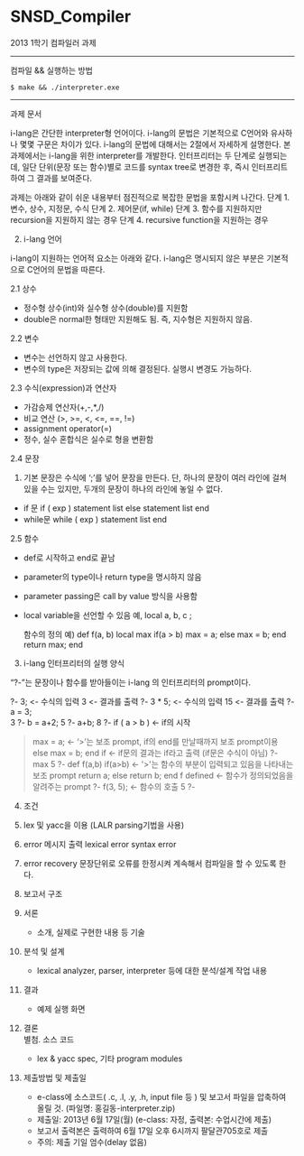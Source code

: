 SNSD_Compiler
=============

2013 1학기 컴파일러 과제


------

컴파일 && 실행하는 방법

`$ make && ./interpreter.exe`


------

과제 문서

i-lang은 간단한 interpreter형 언어이다. i-lang의 문법은 기본적으로 C언어와 유사하나 몇몇 구문은 차이가 있다. i-lang의 문법에 대해서는 2절에서 자세하게 설명한다. 본 과제에서는 i-lang을 위한 interpreter를 개발한다. 인터프리터는 두 단계로 실행되는데, 일단 단위(문장 또는 함수)별로 코드를 syntax tree로 변경한 후,  즉시 인터프리트하여 그 결과를 보여준다.

과제는 아래와 같이 쉬운 내용부터 점진적으로 복잡한 문법을 포함시켜 나간다. 
  단계 1. 변수, 상수, 지정문, 수식
  단계 2. 제어문(if, while)
  단계 3. 함수를 지원하지만 recursion을 지원하지 않는 경우
  단계 4. recursive function을 지원하는 경우

2. i-lang 언어

i-lang이 지원하는 언어적 요소는 아래와 같다. i-lang은 명시되지 않은 부분은 기본적으로 C언어의 문법을 따른다.

2.1 상수
- 정수형 상수(int)와 실수형 상수(double)를 지원함 
- double은 normal한 형태만 지원해도 됨. 즉, 지수형은 지원하지 않음.

2.2 변수
- 변수는 선언하지 않고 사용한다.
- 변수의 type은 저장되는 값에 의해 결정된다. 실행시 변경도 가능하다.

2.3 수식(expression)과 연산자
- 가감승제 연산자(+,-,*,/)
- 비교 연산 (>, >=, <, <=, ==, !=)
- assignment operator(=)
- 정수, 실수 혼합식은 실수로 형을 변환함

2.4 문장
1) 기본 문장은 수식에 ‘;’를 넣어 문장을 만든다. 단, 하나의 문장이 여러 라인에 걸쳐 있을 수는 있지만, 두개의 문장이 하나의 라인에 놓일 수 없다.
- if 문 
   if ( exp ) 
      statement list
   else
     statement list
   end
- while문
   while ( exp )
     statement list
   end

2.5 함수

- def로 시작하고 end로 끝남
- parameter의 type이나 return type을 명시하지 않음
- parameter passing은 call by value 방식을 사용함
- local variable을 선언할 수 있음
  예, local a, b, c ;

  함수의 정의 예)
  def f(a, b) 
    local max
    if(a > b)
       max = a;
    else
      max = b;
    end
    return max;
  end 
 
3. i-lang 인터프리터의 실행 양식

“?-”는 문장이나 함수를 받아들이는 i-lang 의 인터프리터의 prompt이다.

?- 3;  		<- 수식의 입력
3			<- 결과를 출력
?- 3 * 5;		<- 수식의 입력
15			<- 결과를 출력
?- a = 3;	
3
?- b = a+2;
5
?- a+b;
8
?- if ( a > b )  	<- if의 시작
>    max = a;		<- ‘>’는 보조 prompt, if의 end를 만날때까지 보조 prompt이용
>  else
>    max = b;
> end
if			<- if문의 결과는 if라고 출력 (if문은 수식이 아님)
?- max
5
?- def f(a,b)
>      if(a>b)		<- '>'는 함수의 부분이 입력되고 있음을 나타내는 보조 prompt
>         return a;
>      else
>         return b;
>   end
f defined		<- 함수가 정의되었음을 알려주는 prompt
?- f(3, 5);		<- 함수의 호출
5
?-

4. 조건

1. lex 및 yacc을 이용 (LALR parsing기법을 사용)
2. error 메시지 출력
  lexical error
  syntax error
3. error recovery
  문장단위로 오류를 한정시켜 계속해서 컴파일을 할 수 있도록 한다.
  
5. 보고서 구조
1. 서론
   - 소개, 실제로 구현한 내용 등 기술
2. 분석 및 설계
   - lexical analyzer, parser, interpreter 등에 대한 분석/설계 작업 내용
3. 결과
   - 예제 실행 화면 
4. 결론  
별첨. 소스 코드
   - lex & yacc spec, 기타 program modules

6. 제출방법 및 제출일
   - e-class에 소스코드( .c, .l, .y, .h, input file 등 ) 및 보고서 파일을 압축하여 올릴 것. (파일명: 홍길동-interpreter.zip)
   - 제출일:  2013년 6월 17일(월) (e-class: 자정, 출력본: 수업시간에 제출)
   - 보고서 출력본은 출력하여 6월 17일 오후 6시까지 팔달관705호로 제출
   - 주의: 제출 기일 엄수(delay 없음)
